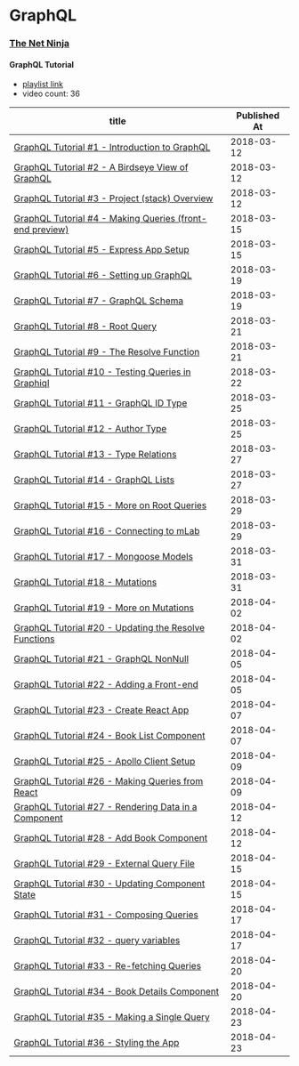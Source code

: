 # GraphQL

### [The Net Ninja](https://www.youtube.com/channel/UCW5YeuERMmlnqo4oq8vwUpg)

#### GraphQL Tutorial 

* [playlist link](https://www.youtube.com/playlist?list=PL4cUxeGkcC9iK6Qhn-QLcXCXPQUov1U7f) 
* video count: 36 

| title                                                                                                   | Published At |
| ------------------------------------------------------------------------------------------------------- | ------------ |
| [GraphQL Tutorial #1 - Introduction to GraphQL](https://www.youtube.com/watch?v=Y0lDGjwRYKw)            | 2018-03-12   |
| [GraphQL Tutorial #2 - A Birdseye View of GraphQL](https://www.youtube.com/watch?v=bUD6ERbcXrQ)         | 2018-03-12   |
| [GraphQL Tutorial #3 - Project (stack) Overview](https://www.youtube.com/watch?v=g3IBx2RFl38)           | 2018-03-12   |
| [GraphQL Tutorial #4 - Making Queries (front-end preview)](https://www.youtube.com/watch?v=bX2e4FILf78) | 2018-03-15   |
| [GraphQL Tutorial #5 - Express App Setup](https://www.youtube.com/watch?v=ZOHIZXRfvVY)                  | 2018-03-15   |
| [GraphQL Tutorial #6 - Setting up GraphQL](https://www.youtube.com/watch?v=pH02J0U5OBI)                 | 2018-03-19   |
| [GraphQL Tutorial #7 - GraphQL Schema](https://www.youtube.com/watch?v=A8vtRvz-lK0)                     | 2018-03-19   |
| [GraphQL Tutorial #8 - Root Query](https://www.youtube.com/watch?v=ALqNbTik44o)                         | 2018-03-21   |
| [GraphQL Tutorial #9 - The Resolve Function](https://www.youtube.com/watch?v=NWod5SFW13s)               | 2018-03-21   |
| [GraphQL Tutorial #10 - Testing Queries in Graphiql](https://www.youtube.com/watch?v=5RGEODLhjhY)       | 2018-03-22   |
| [GraphQL Tutorial #11 - GraphQL ID Type](https://www.youtube.com/watch?v=TkT2aLtX2tc)                   | 2018-03-25   |
| [GraphQL Tutorial #12 - Author Type](https://www.youtube.com/watch?v=Pe1MgqWFyYE)                       | 2018-03-25   |
| [GraphQL Tutorial #13 - Type Relations](https://www.youtube.com/watch?v=-aQ_Io9m1GQ)                    | 2018-03-27   |
| [GraphQL Tutorial #14 - GraphQL Lists](https://www.youtube.com/watch?v=jflhB57loAU)                     | 2018-03-27   |
| [GraphQL Tutorial #15 - More on Root Queries](https://www.youtube.com/watch?v=hjctbVNve-A)              | 2018-03-29   |
| [GraphQL Tutorial #16 - Connecting to mLab](https://www.youtube.com/watch?v=3NdgP6AVYYs)                | 2018-03-29   |
| [GraphQL Tutorial #17 - Mongoose Models](https://www.youtube.com/watch?v=sRVPlCCzkww)                   | 2018-03-31   |
| [GraphQL Tutorial #18 - Mutations](https://www.youtube.com/watch?v=DU77lbBPfBI)                         | 2018-03-31   |
| [GraphQL Tutorial #19 - More on Mutations](https://www.youtube.com/watch?v=H8oRezNak2s)                 | 2018-04-02   |
| [GraphQL Tutorial #20 - Updating the Resolve Functions](https://www.youtube.com/watch?v=5Tir_Mp8ccA)    | 2018-04-02   |
| [GraphQL Tutorial #21 - GraphQL NonNull](https://www.youtube.com/watch?v=qU9RiJ_9y_c)                   | 2018-04-05   |
| [GraphQL Tutorial #22 - Adding a Front-end](https://www.youtube.com/watch?v=-IiHDLXipaI)                | 2018-04-05   |
| [GraphQL Tutorial #23 - Create React App](https://www.youtube.com/watch?v=TRK_e3FV2IM)                  | 2018-04-07   |
| [GraphQL Tutorial #24 - Book List Component](https://www.youtube.com/watch?v=eEwk7in5uIc)               | 2018-04-07   |
| [GraphQL Tutorial #25 - Apollo Client Setup](https://www.youtube.com/watch?v=8Pyr82Qbjow)               | 2018-04-09   |
| [GraphQL Tutorial #26 - Making Queries from React](https://www.youtube.com/watch?v=uyrUI1tgayk)         | 2018-04-09   |
| [GraphQL Tutorial #27 - Rendering Data in a Component](https://www.youtube.com/watch?v=0ew4inhopNM)     | 2018-04-12   |
| [GraphQL Tutorial #28 - Add Book Component](https://www.youtube.com/watch?v=M2SWd03Nz44)                | 2018-04-12   |
| [GraphQL Tutorial #29 - External Query File](https://www.youtube.com/watch?v=Lx1nxFe1c_Q)               | 2018-04-15   |
| [GraphQL Tutorial #30 - Updating Component State](https://www.youtube.com/watch?v=HWR9nIIgDbg)          | 2018-04-15   |
| [GraphQL Tutorial #31 - Composing Queries](https://www.youtube.com/watch?v=rHw0_A4SJxo)                 | 2018-04-17   |
| [GraphQL Tutorial #32 - query variables](https://www.youtube.com/watch?v=Rvx1HLMK1-U)                   | 2018-04-17   |
| [GraphQL Tutorial #33 - Re-fetching Queries](https://www.youtube.com/watch?v=07uyIZMqgJM)               | 2018-04-20   |
| [GraphQL Tutorial #34 - Book Details Component](https://www.youtube.com/watch?v=PLZNt5Ov36I)            | 2018-04-20   |
| [GraphQL Tutorial #35 - Making a Single Query](https://www.youtube.com/watch?v=v-7a9N-mXkU)             | 2018-04-23   |
| [GraphQL Tutorial #36 - Styling the App](https://www.youtube.com/watch?v=i_wvap3eiRY)                   | 2018-04-23   |